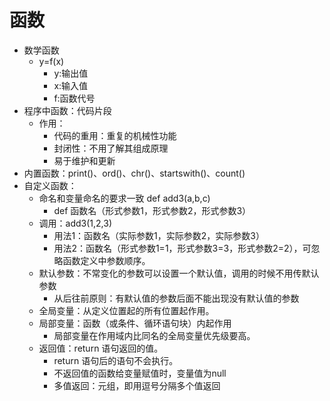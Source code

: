 # 函数

- 数学函数
  - y=f(x)
    - y:输出值
    - x:输入值
    - f:函数代号
- 程序中函数：代码片段
  - 作用：
    - 代码的重用：重复的机械性功能
    - 封闭性：不用了解其组成原理
    - 易于维护和更新
- 内置函数：print()、ord()、chr()、startswith()、count()
- 自定义函数：
  - 命名和变量命名的要求一致 def add3(a,b,c)
    - def 函数名（形式参数1，形式参数2，形式参数3）
  - 调用：add3(1,2,3)
    - 用法1：函数名（实际参数1，实际参数2，实际参数3）
    - 用法2：函数名（形式参数1=1，形式参数3=3，形式参数2=2），可忽略函数定义中参数顺序。
  - 默认参数：不常变化的参数可以设置一个默认值，调用的时候不用传默认参数
    - 从后往前原则：有默认值的参数后面不能出现没有默认值的参数
  - 全局变量：从定义位置起的所有位置起作用。
  - 局部变量：函数（或条件、循环语句块）内起作用
    - 局部变量在作用域内比同名的全局变量优先级要高。
  - 返回值：return 语句返回的值。
    - return 语句后的语句不会执行。
    - 不返回值的函数给变量赋值时，变量值为null
    - 多值返回：元组，即用逗号分隔多个值返回


